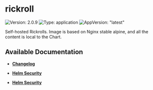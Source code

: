 # rickroll

![Version: 2.0.9](https://img.shields.io/badge/Version-2.0.9-informational?style=flat-square) ![Type: application](https://img.shields.io/badge/Type-application-informational?style=flat-square) ![AppVersion: "latest"](https://img.shields.io/badge/AppVersion-"latest"-informational?style=flat-square)

Self-hosted Rickrolls. Image is based on Nginx stable alpine, and all the content is local to the Chart.

## Available Documentation

- [**Changelog**](CHANGELOG)

- [**Helm Security**](container-security)

- [**Helm Security**](helm-security)

